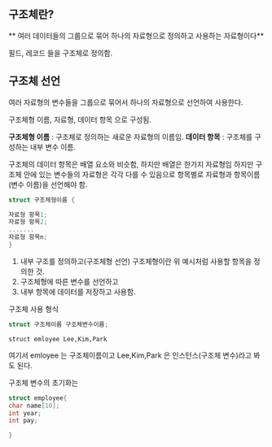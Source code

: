 ## 구조체란?
**
여러 데이터들의 그룹으로 묶어 하나의 자료형으로 정의하고 사용하는 자료형이다**


필드, 레코드 들을 구조체로 정의함.

## 구조체 선언
여러 자료형의 변수들을 그룹으로 묶어서 하나의 자료형으로 선언하여 사용한다. 

구조체형 이름, 자료형, 데이터 항목 으로 구성됨. 

**구조체형 이름** : 구조체로 정의하는 새로운 자료형의 이름임.
**데이터 항목** : 구조체를 구성하는 내부 변수 이름.

구조체의 데이터 항목은 배열 요소와 비슷함, 하지만 배열은 한가지 자료형임 하지만 구조체 안에 있는 변수들의 자료형은 각각 다를 수 있음으로 항목별로 자료형과 항목이름(변수 이름)을 선언해야 함. 

```c
struct 구조체형이름 {

자료형 항목1;
자료형 항목2;
.......
자료형 항목n;
}
```

1. 내부 구조를 정의하고(구조체형 선언) 구조체형이란 위 예시처럼 사용할 항목을 정의한 것.
2. 구조체형에 따른 변수를 선언하고
3. 내부 항목에 데이터를 저장하고 사용함.

구조체 사용 형식
```c
struct 구조체이름 구조체변수이름;
```

```
struct emloyee Lee,Kim,Park
```

여기서 emloyee 는 구조체이름이고 Lee,Kim,Park 은 인스턴스(구조체 변수)라고 봐도 된다.

구조체 변수의 초기화는 
```c
struct employee{
char name[10];
int year;
int pay;

}
```


